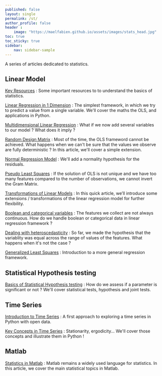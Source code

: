 ```yaml
---
published: false
layout: single
permalink: /st/
author_profile: false
header :
    image: "https://maelfabien.github.io/assets/images/stats_head.jpg"
toc: true
toc_sticky: true
sidebar:
    nav: sidebar-sample
---
```


A series of articles dedicated to statistics.

## Linear Model

[Key Resources](https://maelfabien.github.io/statistics/resources/) : Some important resources to to understand the basics of statistics.

[Linear Regression in 1 Dimension](https://maelfabien.github.io/statistics/linreg/) : The simplest framework, in which we try to predict a value from a single variable. We'll cover the maths the OLS, and applications in Python.

[Multidimensional Linear Regression](https://maelfabien.github.io/statistics/linreg2/) : What if we now add several variables to our model ? What does it imply ?

[Random Design Matrix](https://maelfabien.github.io/statistics/rnddesign/) : Most of the time, the OLS frameword cannot be achieved. What happens when we can't be sure that the values we observe are fully deterministic ? In this article, we'll cover a simple extension.

[Normal Regression Model](https://maelfabien.github.io/statistics/normal/) : We'll add a normality hypothesis for the residuals.

[Pseudo Least Squares](https://maelfabien.github.io/statistics/pseudols/) : If the solution of OLS is not unique and we have too many features compared to the number of observations, we cannot invert the Gram Matrix.

[Transformations of Linear Models](https://maelfabien.github.io/statistics/Special/) : In this quick article, we’ll introduce some extensions / transformations of the linear regression model for further flexibility.

[Boolean and categorical variables](https://maelfabien.github.io/statistics/Boolean/) : The features we collect are not always continuous. How do we handle boolean or categorical data in linear regression framework ?

[Dealing with heteroscedasticity](https://maelfabien.github.io/statistics/hetero/) : So far, we made the hypothesis that the variablity was equal across the range of values of the features. What happens when it's not the case ?

[Generalized Least Squares](https://maelfabien.github.io/statistics/GLS/) : Introduction to a more general regression framework.

## Statistical Hypothesis testing

[Basics of Statistical Hypothesis testing](https://maelfabien.github.io/statistics/Tests/) : How do we assess if a parameter is significant or not ? We'll cover statistical tests, hypothesis and joint tests.

## Time Series

[Introduction to Time Series](https://maelfabien.github.io/statistics/TimeSeries1/) : A first approach to exploring a time series in Python with open data.

[Key Concepts in Time Series](https://maelfabien.github.io/statistics/TimeSeries2/) : Stationarity, ergodicity... We'll cover those concepts and illustrate them in Python !

## Matlab

[Statistics in Matlab](https://maelfabien.github.io/statistics/matlab/) : Matlab remains a widely used language for statistics. In this article, we cover the main statistical topics in Matlab.
